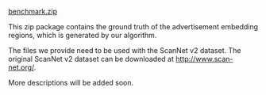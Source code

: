 [benchmark.zip](https://github.com/anshan-ar/Ads-Embedding/files/8793265/benchmark.zip)

This zip package contains the ground truth of the advertisement embedding regions, which is generated by our algorithm. 

The files we provide need to be used with the ScanNet v2 dataset. The original ScanNet v2 dataset can be downloaded at http://www.scan-net.org/. 

More descriptions will be added soon. 



